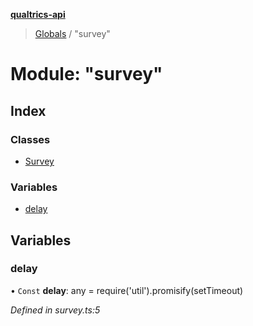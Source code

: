 **[qualtrics-api](../README.md)**

> [Globals](../globals.md) / "survey"

# Module: "survey"

## Index

### Classes

* [Survey](../classes/_survey_.survey.md)

### Variables

* [delay](_survey_.md#delay)

## Variables

### delay

• `Const` **delay**: any = require('util').promisify(setTimeout)

*Defined in survey.ts:5*
